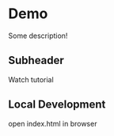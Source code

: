 # Demo
Some description!

## Subheader

Watch tutorial


## Local Development
open index.html in browser
